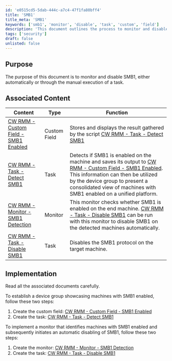 ```yaml
---
id: 'e0515cd5-5dab-444c-a7c4-47f1fa80bff4'
title: 'SMB1'
title_meta: 'SMB1'
keywords: ['smb1', 'monitor', 'disable', 'task', 'custom', 'field']
description: 'This document outlines the process to monitor and disable SMB1, providing detailed steps for implementing associated tasks and monitors within the ConnectWise RMM platform. It includes links to custom fields and tasks that facilitate the detection and disabling of SMB1 on target machines.'
tags: ['security']
draft: false
unlisted: false
---
```


## Purpose

The purpose of this document is to monitor and disable SMB1, either automatically or through the manual execution of a task.

## Associated Content

| Content                                                                                       | Type         | Function                                                                                                                                                                                                                                                   |
|-----------------------------------------------------------------------------------------------|--------------|------------------------------------------------------------------------------------------------------------------------------------------------------------------------------------------------------------------------------------------------------------|
| [CW RMM - Custom Field - SMB1 Enabled](https://proval.itglue.com/DOC-5078775-14419753)      | Custom Field | Stores and displays the result gathered by the script [CW RMM - Task - Detect SMB1](<../cwrmm/tasks/Detect SMB1.md>)                                                                                                                  |
| [CW RMM - Task - Detect SMB1](<../cwrmm/tasks/Detect SMB1.md>)                            | Task         | Detects if SMB1 is enabled on the machine and saves its output to [CW RMM - Custom Field - SMB1 Enabled](https://proval.itglue.com/DOC-5078775-14419753). This information can then be utilized by the device group to present a consolidated view of machines with SMB1 enabled on a unified platform. |
| [CW RMM - Monitor - SMB1 Detection](<../cwa/monitors/SMB1 Detection.md>)                   | Monitor      | This monitor checks whether SMB1 is enabled on the end machine. [CW RMM - Task - Disable SMB1](https://proval.itglue.com/DOC-5078775-14393334) can be run with this monitor to disable SMB1 on the detected machines automatically.                   |
| [CW RMM - Task - Disable SMB1](https://proval.itglue.com/DOC-5078775-14393334)            | Task         | Disables the SMB1 protocol on the target machine.                                                                                                                                                                                                         |

## Implementation

Read all the associated documents carefully.

To establish a device group showcasing machines with SMB1 enabled, follow these two steps:

1. Create the custom field: [CW RMM - Custom Field - SMB1 Enabled](https://proval.itglue.com/DOC-5078775-14419753)
2. Create the task: [CW RMM - Task - Detect SMB1](<../cwrmm/tasks/Detect SMB1.md>)

To implement a monitor that identifies machines with SMB1 enabled and subsequently initiates an automatic disabling of SMB1, follow these two steps:

1. Create the monitor: [CW RMM - Monitor - SMB1 Detection](<../cwa/monitors/SMB1 Detection.md>)
2. Create the task: [CW RMM - Task - Disable SMB1](https://proval.itglue.com/DOC-5078775-14393334)



